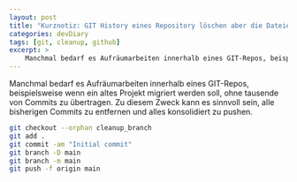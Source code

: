 ```yaml
---
layout: post
title: "Kurznotiz: GIT History eines Repository löschen aber die Dateien behalten"
categories: devDiary
tags: [git, cleanup, github]
excerpt: >
    Manchmal bedarf es Aufräumarbeiten innerhalb eines GIT-Repos, beispielsweise wenn ein altes Projekt migriert werden soll, ohne tausende von Commits zu übertragen.
---
```


Manchmal bedarf es Aufräumarbeiten innerhalb eines GIT-Repos, beispielsweise wenn ein altes Projekt migriert werden soll, ohne tausende von Commits
zu übertragen. Zu diesem Zweck kann es sinnvoll sein, alle bisherigen Commits zu entfernen und alles konsolidiert zu pushen.

```bash
git checkout --orphan cleanup_branch
git add .
git commit -am "Initial commit"
git branch -D main
git branch -m main
git push -f origin main
```